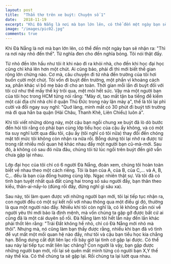 ```yaml
---
layout: post
title:  "Thẩn thơ trên xe buýt: Chuyện số 1"
date:   2018-11-19
excerpt: "Khi Đà Nẵng là nơi mà bạn lớn lên, có thể đến một ngày bạn sẽ nhận ra: "Thì ra nơi này nhỏ đến thế"..."
image: "/images/pic02.jpg"
comments: true
---
```

Khi Đà Nẵng là nơi mà bạn lớn lên, có thể đến một ngày bạn sẽ nhận ra: "Thì ra nơi này nhỏ đến thế". Từ nghĩa đen cho đến nghĩa bóng. Tôi nói thật đấy.

Từ nhỏ đến lớn hầu như tôi ít khi nào đi ra khỏi nhà, cho đến khi học đại học cũng chỉ khá lên hơn một chút. Ai cũng bảo, phải đi thì mới biết thế gian rộng lớn chừng nào. Cơ mà, câu chuyện đi từ nhà đến trường của tôi hơi buồn cười một chút. Tôi vốn đi buýt đến trường, một phần vì khoảng cách xa, phần khác vì bố mẹ bảo đi cho an toàn. Thời gian mỗi lần đi buýt đối với tôi cứ như thể mấy thế kỷ trôi qua, mệt mỏi hết sức. Vậy mà một người bạn của tôi học trong HCM từng nói rằng: "Mày ơi, tao mất tận ba tiếng để kiếm một cái địa chỉ nhà chỉ ở quận Thủ Đức trong này lận mày ạ", thế là tôi lại phì cười và đổi ngay suy nghĩ: "Quớ làng, mình mất có 30 phút đi buýt tới trường mà đi qua hẳn ba quận (Hải Châu, Thanh Khê, Liên Chiểu) luôn á".

Khi tôi viết những dòng này, một cậu bạn ngồi chung xe buýt đã lò dò bước đến hỏi tôi rằng có phải bạn cùng lớp tiểu học của cậu ấy không, và có một tia suy nghĩ lướt qua đầu tôi, cậu ấy (tôi nghĩ có tôi nữa) thay đổi đến chóng mặt tới mức tôi không còn nhận ra nữa rồi. Bỗng dưng tôi lại nhớ ra được từ trong rất nhiều mối quan hệ khác nhau đấy một người bạn cũ-mà-mới. Sau đó, à không có sau đó nữa đâu, chúng tôi từ lúc ngồi trên buýt đến giờ vẫn chưa gặp lại nhau.

Lớp đại học của tôi chỉ có 6 người Đà Nẵng, đoán xem, chúng tôi hoàn toàn biết về nhau theo một cách riêng. Tôi là bạn của A, của B, của C,... và A, B, C,.. đều là bạn của đồng hương cùng lớp. Ngạc nhiên thật sự. Và tôi đã có tình bạn tuyệt nhất quả đất cùng hai trong số sáu người đấy, bạn thân theo kiểu, thân-ai-nấy-lo (đúng rồi đấy, đừng nghĩ gì sâu xa).

Sau này, tôi làm quen được với những người bạn mới, tôi lại tiếp tục nhận ra, con người đều có một sự kết nối với nhau thông qua một điều gì đó, thường là qua một người nào đấy. Nhiều khi tôi còn nghĩ là, có lẽ không cần nói về người yêu thì mới bảo là định mệnh, mà vốn chúng ta gặp gỡ được bất cứ ai cũng đã là một cái duyên số rồi. Đà Nẵng làm tôi hết lần này đến lần khác phải thốt lên rằng: "Trái Đất không hề nhỏ, chỉ có Đà Nẵng mới nhỏ mà thôi". Nhưng mà, nó cũng làm bạn thấy được rằng, nhiều khi bạn đã vô tình để vụt mất một mối quan hệ nào đấy, như tôi và cậu bạn tiểu học kia chẳng hạn. Bỗng dưng cắt đứt liên lạc rồi bây giờ lại tình cờ gặp lại được. Có thể sau này lại tiếp tục mất liên lạc chăng? Con người là vậy, bạn gặp được những người bạn mới, rồi lại sẽ quên mất mình từng có người bạn X,Y thế này thế kia. Có thể chúng ta sẽ gặp lại. Rồi chúng ta lại lướt qua nhau.
